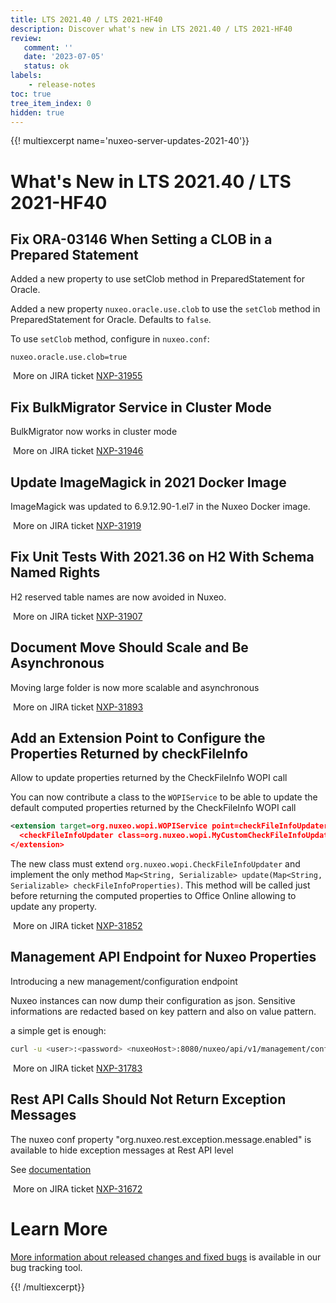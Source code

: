 ```yaml
---
title: LTS 2021.40 / LTS 2021-HF40
description: Discover what's new in LTS 2021.40 / LTS 2021-HF40
review:
   comment: ''
   date: '2023-07-05'
   status: ok
labels:
    - release-notes
toc: true
tree_item_index: 0
hidden: true
---
```


{{! multiexcerpt name='nuxeo-server-updates-2021-40'}}
# What's New in LTS 2021.40 / LTS 2021-HF40

## Fix ORA-03146  When Setting a CLOB in a Prepared Statement


Added a new property to use setClob method in PreparedStatement for Oracle.

Added a new property `nuxeo.oracle.use.clob` to use the `setClob` method in PreparedStatement for Oracle. Defaults to `false`.

To use `setClob` method, configure in `nuxeo.conf`:
```
nuxeo.oracle.use.clob=true
```

<i class="fa fa-long-arrow-right" aria-hidden="true"></i>&nbsp;More on JIRA ticket [NXP-31955](https://jira.nuxeo.com/browse/NXP-31955)

## Fix BulkMigrator Service in Cluster Mode


BulkMigrator now works in cluster mode

<i class="fa fa-long-arrow-right" aria-hidden="true"></i>&nbsp;More on JIRA ticket [NXP-31946](https://jira.nuxeo.com/browse/NXP-31946)

## Update ImageMagick in 2021 Docker Image


ImageMagick was updated to 6.9.12.90-1.el7 in the Nuxeo Docker image.

<i class="fa fa-long-arrow-right" aria-hidden="true"></i>&nbsp;More on JIRA ticket [NXP-31919](https://jira.nuxeo.com/browse/NXP-31919)

## Fix Unit Tests With 2021.36 on H2 With Schema Named Rights


H2 reserved table names are now avoided in Nuxeo.

<i class="fa fa-long-arrow-right" aria-hidden="true"></i>&nbsp;More on JIRA ticket [NXP-31907](https://jira.nuxeo.com/browse/NXP-31907)

## Document Move Should Scale and Be Asynchronous


Moving large folder is now more scalable and asynchronous

<i class="fa fa-long-arrow-right" aria-hidden="true"></i>&nbsp;More on JIRA ticket [NXP-31893](https://jira.nuxeo.com/browse/NXP-31893)

## Add an Extension Point to Configure the Properties Returned by checkFileInfo


Allow to update properties returned by the CheckFileInfo WOPI call

You can now contribute a class to the `WOPIService` to be able to update the default computed properties returned by the CheckFileInfo WOPI call
```xml
<extension target=org.nuxeo.wopi.WOPIService point=checkFileInfoUpdater>
  <checkFileInfoUpdater class=org.nuxeo.wopi.MyCustomCheckFileInfoUpdater />
</extension>
```

The new class must extend `org.nuxeo.wopi.CheckFileInfoUpdater` and implement the only method `Map<String, Serializable> update(Map<String, Serializable> checkFileInfoProperties)`. This method will be called just before returning the computed properties to Office Online allowing to update any property.

<i class="fa fa-long-arrow-right" aria-hidden="true"></i>&nbsp;More on JIRA ticket [NXP-31852](https://jira.nuxeo.com/browse/NXP-31852)

## Management API Endpoint for Nuxeo Properties


Introducing a new management/configuration endpoint

Nuxeo instances can now dump their configuration as json. Sensitive informations are redacted based on key pattern and also on value pattern.

a simple get is enough:

```sh
curl -u <user>:<password> <nuxeoHost>:8080/nuxeo/api/v1/management/configuration
```



<i class="fa fa-long-arrow-right" aria-hidden="true"></i>&nbsp;More on JIRA ticket [NXP-31783](https://jira.nuxeo.com/browse/NXP-31783)

## Rest API Calls Should Not Return Exception Messages


The nuxeo conf property "org.nuxeo.rest.exception.message.enabled" is available to hide exception messages at Rest API level

See [documentation](https://doc.nuxeo.com/nxdoc/configuration-parameters-index-nuxeoconf/#orgnuxeorestexceptionmessageenabled)

<i class="fa fa-long-arrow-right" aria-hidden="true"></i>&nbsp;More on JIRA ticket [NXP-31672](https://jira.nuxeo.com/browse/NXP-31672)


# Learn More

[More information about released changes and fixed bugs](https://jira.nuxeo.com/secure/ReleaseNote.jspa?projectId=10011&version=22322) is available in our bug tracking tool.

{{! /multiexcerpt}}
